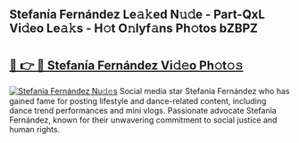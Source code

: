 ## Stefanía Fernández Le𝚊𝚔ed N𝚞𝚍e - Part-QxL Vi𝚍eo Le𝚊𝚔s - H𝚘t O𝚗lyf𝚊ns Ph𝚘tos bZBPZ

# <h2><a href="http://hf0jo3n.feru.top/?c=Stefan%c3%ada+Fern%c3%a1ndez">🔗 👉 🔴 Stefanía Fernández Vi𝚍𝚎o Ph𝚘t𝚘𝚜</a></h2>

[![Stefanía Fernández Nu𝚍𝚎s](https://i.imgur.com/0TWrTi3.gif)](http://hf0jo3n.feru.top/?c=Stefan%c3%ada+Fern%c3%a1ndez)
Social media star Stefanía Fernández who has gained fame for posting lifestyle and dance-related content, including dance trend performances and mini vlogs. Passionate advocate Stefanía Fernández, known for their unwavering commitment to social justice and human rights. 
